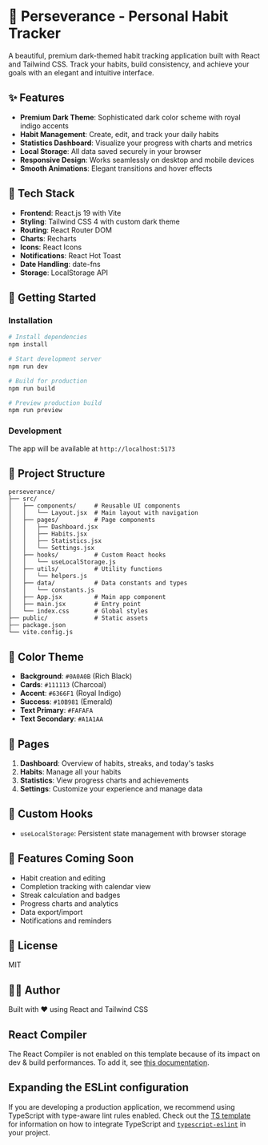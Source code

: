 # 🎯 Perseverance - Personal Habit Tracker

A beautiful, premium dark-themed habit tracking application built with React and Tailwind CSS. Track your habits, build consistency, and achieve your goals with an elegant and intuitive interface.

## ✨ Features

- **Premium Dark Theme**: Sophisticated dark color scheme with royal indigo accents
- **Habit Management**: Create, edit, and track your daily habits
- **Statistics Dashboard**: Visualize your progress with charts and metrics
- **Local Storage**: All data saved securely in your browser
- **Responsive Design**: Works seamlessly on desktop and mobile devices
- **Smooth Animations**: Elegant transitions and hover effects

## 🎨 Tech Stack

- **Frontend**: React.js 19 with Vite
- **Styling**: Tailwind CSS 4 with custom dark theme
- **Routing**: React Router DOM
- **Charts**: Recharts
- **Icons**: React Icons
- **Notifications**: React Hot Toast
- **Date Handling**: date-fns
- **Storage**: LocalStorage API

## 🚀 Getting Started

### Installation

```bash
# Install dependencies
npm install

# Start development server
npm run dev

# Build for production
npm run build

# Preview production build
npm run preview
```

### Development

The app will be available at `http://localhost:5173`

## 📁 Project Structure

```
perseverance/
├── src/
│   ├── components/     # Reusable UI components
│   │   └── Layout.jsx  # Main layout with navigation
│   ├── pages/          # Page components
│   │   ├── Dashboard.jsx
│   │   ├── Habits.jsx
│   │   ├── Statistics.jsx
│   │   └── Settings.jsx
│   ├── hooks/          # Custom React hooks
│   │   └── useLocalStorage.js
│   ├── utils/          # Utility functions
│   │   └── helpers.js
│   ├── data/           # Data constants and types
│   │   └── constants.js
│   ├── App.jsx         # Main app component
│   ├── main.jsx        # Entry point
│   └── index.css       # Global styles
├── public/             # Static assets
├── package.json
└── vite.config.js
```

## 🎨 Color Theme

- **Background**: `#0A0A0B` (Rich Black)
- **Cards**: `#111113` (Charcoal)
- **Accent**: `#6366F1` (Royal Indigo)
- **Success**: `#10B981` (Emerald)
- **Text Primary**: `#FAFAFA`
- **Text Secondary**: `#A1A1AA`

## 📱 Pages

1. **Dashboard**: Overview of habits, streaks, and today's tasks
2. **Habits**: Manage all your habits
3. **Statistics**: View progress charts and achievements
4. **Settings**: Customize your experience and manage data

## 🔧 Custom Hooks

- `useLocalStorage`: Persistent state management with browser storage

## 🌟 Features Coming Soon

- Habit creation and editing
- Completion tracking with calendar view
- Streak calculation and badges
- Progress charts and analytics
- Data export/import
- Notifications and reminders

## 📄 License

MIT

## 👨‍💻 Author

Built with ❤️ using React and Tailwind CSS


## React Compiler

The React Compiler is not enabled on this template because of its impact on dev & build performances. To add it, see [this documentation](https://react.dev/learn/react-compiler/installation).

## Expanding the ESLint configuration

If you are developing a production application, we recommend using TypeScript with type-aware lint rules enabled. Check out the [TS template](https://github.com/vitejs/vite/tree/main/packages/create-vite/template-react-ts) for information on how to integrate TypeScript and [`typescript-eslint`](https://typescript-eslint.io) in your project.
